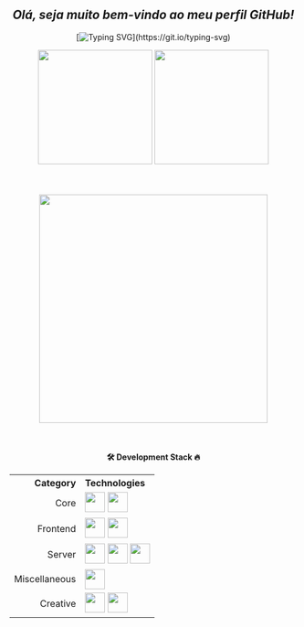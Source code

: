<div align="center">

## _Olá, seja muito bem-vindo ao meu perfil GitHub!_

[![Typing SVG](https://readme-typing-svg.herokuapp.com/?color=b1633f&size=35&center=true&vCenter=true&width=1000&lines=Be+Welcome!)](https://git.io/typing-svg)

</div>

 <div align="center">
    <img src="https://github-readme-streak-stats.herokuapp.com/?user=Alexandrefelix07&theme=dark&hide_border=true" style="max-width: 400px; height: 200px; pointer-events: none;">
    <img src="https://github-readme-stats.vercel.app/api/top-langs/?username=Alexandrefelix07&layout=compact&langs_count=7&theme=dark&hide_border=true" style="max-width: 400px; height: 200px; pointer-events: none;">
</div>

<div align="center" style="margin-top: 50px;">
  <a href="https://github.com/ashutosh00710/github-readme-activity-graph">
    <img src="https://github-readme-activity-graph.vercel.app/graph?username=Alexandrefelix07&bg_color=262627&color=bd9914&line=b0bb63&point=e00000&area=true&hide_border=true" style="max-width: 800px; height: 400px;">
  </a>
</div>

<footer style="margin-top: 50px;">
    <div align="center">
        <b>🛠️ Development Stack 🔥</b>
        <table>
          <tr>
            <th align="right">Category</th>
            <th align="left">Technologies</th>
          </tr>
          <tr>
            <td align="right">Core</td>
            <td>
              <img src="https://skillicons.dev/icons?i=js,nodejs,dotnet,cpp,php,java" height="35px"/>
              <img src="https://img.icons8.com/color/48/000000/delphi-ide.png" height="35px"/>
            </td>
          </tr>
          <tr>
            <td align="right">Frontend</td>
            <td>
              <img src="https://img.icons8.com/color/48/000000/salesforce.png" height="35px"/>
              <img src="https://skillicons.dev/icons?i=flutter,dart,html,css" height="35px"/>
            </td>
          </tr>
          <tr>
            <td align="right">Server</td>
            <td>
              <img src="https://skillicons.dev/icons?i=mysql,postgres,docker" height="35px"/>
              <img src="https://img.icons8.com/color/48/000000/oracle-logo.png" height="35px"/>
              <img src="https://img.icons8.com/color/48/000000/microsoft-sql-server.png" height="35px"/>
            </td>
          </tr>
          <tr>
            <td align="right">Miscellaneous</td>
            <td>
              <img src="https://skillicons.dev/icons?i=linux,bash,git,github,powershell,vscode,visualstudio" height="35px"/>
            </td>
          </tr>
          <tr>
            <td align="right">Creative</td>
            <td>
              <img src="https://skillicons.dev/icons?i=ps" height="35px"/>
              <img src="https://img.icons8.com/color/48/000000/coreldraw.png" height="35px"/>
            </td>
          </tr>
        </table>
    </div>
</footer>
